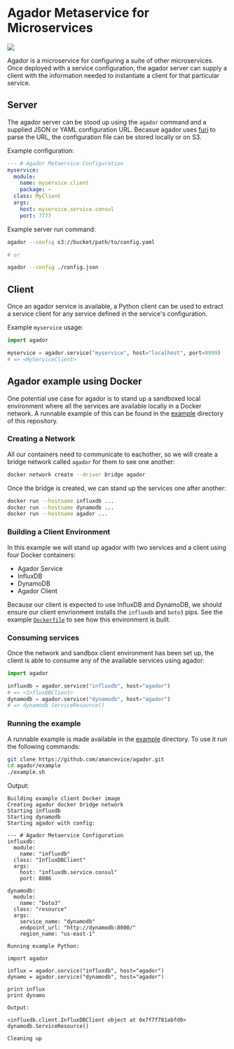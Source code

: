 # Agador Metaservice for Microservices

<img src="https://travis-ci.org/amancevice/agador.svg?branch=master"/>

Agador is a microservice for configuring a suite of other microservices. Once deployed with a service configuration, the agador server can supply a client with the information needed to instantiate a client for that particular service.


## Server

The agador server can be stood up using the `agador` command and a supplied JSON or YAML configuration URL. Becasue agador uses [furi](https://github.com/amancevice/furi) to parse the URL, the configuration file can be stored locally or on S3.

Example configuration:

```yaml
--- # Agador Metaervice Configuration
myservice:
  module:
    name: myservice.client
    package: ~
  class: MyClient
  args:
    host: myservice.service.consul
    port: 7777
```

Example server run command:

```bash
agador --config s3://bucket/path/to/config.yaml

# or

agador --config ./config.json
```


## Client

Once an agador service is available, a Python client can be used to extract a service client for any service defined in the service's configuration.

Example `myservice` usage:

```python
import agador

myservice = agador.service("myservice", host="localhost", port=9999)
# => <MyServiceClient>
```


## Agador example using Docker

One potential use case for agador is to stand up a sandboxed local environment where all the services are available locally in a Docker network. A runnable example of this can be found in the [example](./example) directory of this repository.


### Creating a Network

All our containers need to communicate to eachother, so we will create a bridge network called `agador` for them to see one another:

```bash
docker network create --driver bridge agador
```

Once the bridge is created, we can stand up the services one after another:

```bash
docker run --hostname influxdb ...
docker run --hostname dynamodb ...
docker run --hostname agador ...
```


### Building a Client Environment

In this example we will stand up agador with two services and a client using four Docker containers:
* Agador Service
* InfluxDB
* DynamoDB
* Agador Client

Because our client is expected to use InfluxDB and DynamoDB, we should ensure our client envrionment installs the `influxdb` and `boto3` pips. See the example [`Dockerfile`](./example/Dockerfile) to see how this environment is built.


### Consuming services

Once the network and sandbox client environment has been set up, the client is able to consume any of the available services using agador:

```python
import agador

influxdb = agador.service("influxdb", host="agador")
# => <InfluxDBClient>
dynamodb = agador.service("dynamodb", host="agador")
# => dynamodb.ServiceResource()
```


### Running the example

A runnable example is made available in the [example](./example) directory. To use it run the following commands:

```bash
git clone https://github.com/amancevice/agador.git
cd agador/example
./example.sh
```

Output:

```
Building example client Docker image
Creating agador docker bridge network
Starting influxdb
Starting dynamodb
Starting agador with config:

--- # Agador Metaervice Configuration
influxdb:
  module:
    name: "influxdb"
  class: "InfluxDBClient"
  args:
    host: "influxdb.service.consul"
    port: 8086

dynamodb:
  module:
    name: "boto3"
  class: "resource"
  args:
    service_name: "dynamodb"
    endpoint_url: "http://dynamodb:8000/"
    region_name: "us-east-1"

Running example Python:

import agador

influx = agador.service("influxdb", host="agador")
dynamo = agador.service("dynamodb", host="agador")

print influx
print dynamo

Output:

<influxdb.client.InfluxDBClient object at 0x7f7f781abfd0>
dynamodb.ServiceResource()

Cleaning up
```
